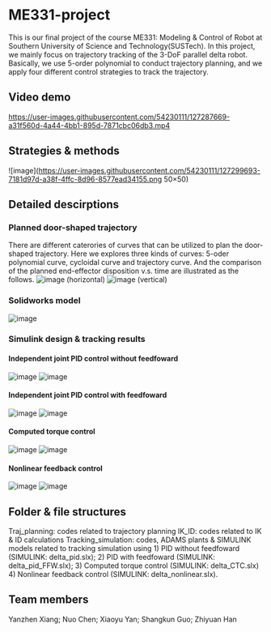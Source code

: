 # ME331-project

This is our final project of the course ME331: Modeling & Control of Robot at Southern University of Science and Technology(SUSTech). In this project, we mainly focus on trajectory tracking of the 3-DoF parallel delta robot. Basically, we use 5-order polynomial to conduct trajectory planning, and we apply four different control strategies to track the trajectory.
## Video demo
https://user-images.githubusercontent.com/54230111/127287669-a31f560d-4a44-4bb1-895d-7871cbc06db3.mp4
## Strategies & methods
![image](https://user-images.githubusercontent.com/54230111/127299693-7181d97d-a38f-4ffc-8d96-8577ead34155.png 50×50)
## Detailed descirptions
### Planned door-shaped trajectory
There are different caterories of curves that can be utilized to plan the door-shaped trajectory. Here we explores three kinds of curves: 5-oder polynomial curve, cycloidal curve and trajectory curve. And the comparison of the planned end-effector disposition v.s. time are illustrated as the follows.
![image](https://user-images.githubusercontent.com/54230111/127298846-8f67756c-3534-4907-8f99-e76de6c39010.png)
(horizontal)
![image](https://user-images.githubusercontent.com/54230111/127298859-04e4aa22-16de-443f-8adc-5b35a8b01f4f.png)
(vertical)
### Solidworks model
![image](https://user-images.githubusercontent.com/54230111/127298924-e5d1d5aa-4788-44d9-8fd6-93a704e46c0c.png)
### Simulink design & tracking results
#### Independent joint PID control without feedfoward
![image](https://user-images.githubusercontent.com/54230111/127299211-669c09a5-423a-4349-9f7e-6b670f0fdde1.png)
![image](https://user-images.githubusercontent.com/54230111/127299271-cf2e2643-9489-42c4-a898-5c7ceefa4e1a.png)
#### Independent joint PID control with feedfoward
![image](https://user-images.githubusercontent.com/54230111/127299297-bee33842-7922-4c8c-b3cc-50100f5b7761.png)
![image](https://user-images.githubusercontent.com/54230111/127299310-a4e369e8-2af8-4cf2-8d4c-3d8d80d3f2c0.png)
#### Computed torque control
![image](https://user-images.githubusercontent.com/54230111/127299336-56d0251f-e175-4816-a732-205d29e620b4.png)
![image](https://user-images.githubusercontent.com/54230111/127299349-8ec62c9c-6042-40d3-b604-aa90400743b9.png)
#### Nonlinear feedback control
![image](https://user-images.githubusercontent.com/54230111/127299397-bc8bce34-ddd1-47b7-b0d7-b47fa64fae88.png)
![image](https://user-images.githubusercontent.com/54230111/127299409-e49f00d7-4530-4a53-a122-a6be9271d519.png)
## Folder & file structures
Traj_planning: codes related to trajectory planning
IK_ID: codes related to IK & ID calculations
Tracking_simulation: codes, ADAMS plants & SIMULINK models related to tracking simulation using 1) PID without feedfoward (SIMULINK: delta_pid.slx); 2) PID with feedfoward (SIMULINK: delta_pid_FFW.slx); 3) Computed torque control (SIMULINK: delta_CTC.slx) 4) Nonlinear feedback control (SIMULINK: delta_nonlinear.slx). 
## Team members
Yanzhen Xiang; Nuo Chen; Xiaoyu Yan; Shangkun Guo; Zhiyuan Han
